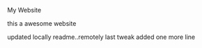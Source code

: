 My Website

this a awesome website

updated locally readme..remotely last tweak
added one more line
